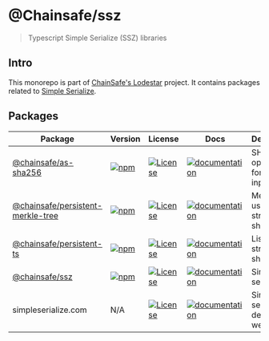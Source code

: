 # @Chainsafe/ssz

> Typescript Simple Serialize (SSZ) libraries

## Intro

This monorepo is part of [ChainSafe's Lodestar](https://lodestar.chainsafe.io) project.
It contains packages related to [Simple Serialize](https://github.com/ethereum/consensus-specs/blob/dev/ssz/simple-serialize.md).

## Packages

| Package | Version | License | Docs | Description |
| ------- | ------- | ------- | ---- | ----------- |
| [@chainsafe/as-sha256](https://github.com/ChainSafe/ssz/tree/master/packages/as-sha256) | [![npm](https://img.shields.io/npm/v/@chainsafe/as-sha256)](https://www.npmjs.com/package/@chainsafe/as-sha256) |  [![License](https://img.shields.io/badge/License-Apache%202.0-blue.svg)](https://opensource.org/licenses/Apache-2.0) | [![documentation](https://img.shields.io/badge/readme-blue)](https://github.com/ChainSafe/ssz/tree/master/packages/as-sha256) | SHA256 optimized for 64 byte input |
| [@chainsafe/persistent-merkle-tree](https://github.com/ChainSafe/ssz/tree/master/packages/persistent-merkle-tree) | [![npm](https://img.shields.io/npm/v/@chainsafe/persistent-merkle-tree)](https://www.npmjs.com/package/@chainsafe/persistent-merkle-tree) |  [![License](https://img.shields.io/badge/License-Apache%202.0-blue.svg)](https://opensource.org/licenses/Apache-2.0) | [![documentation](https://img.shields.io/badge/readme-blue)](https://github.com/ChainSafe/ssz/tree/master/packages/persistent-merkle-tree) | Merkle tree using structural sharing |
| [@chainsafe/persistent-ts](https://github.com/ChainSafe/ssz/tree/master/packages/persistent-ts) | [![npm](https://img.shields.io/npm/v/@chainsafe/persistent-ts)](https://www.npmjs.com/package/@chainsafe/persistent-ts) |  [![License](https://img.shields.io/badge/License-Apache%202.0-blue.svg)](https://opensource.org/licenses/Apache-2.0) | [![documentation](https://img.shields.io/badge/readme-blue)](https://github.com/ChainSafe/ssz/tree/master/packages/persistent-ts) | List using structural sharing |
| [@chainsafe/ssz](https://github.com/ChainSafe/ssz/tree/master/packages/ssz) | [![npm](https://img.shields.io/npm/v/@chainsafe/ssz)](https://www.npmjs.com/package/@chainsafe/ssz) |  [![License](https://img.shields.io/badge/License-Apache%202.0-blue.svg)](https://opensource.org/licenses/Apache-2.0) | [![documentation](https://img.shields.io/badge/readme-blue)](https://github.com/ChainSafe/ssz/tree/master/packages/ssz) | Simple serialize |
| simpleserialize.com | N/A |  [![License](https://img.shields.io/badge/License-Apache%202.0-blue.svg)](https://opensource.org/licenses/Apache-2.0) | [![documentation](https://img.shields.io/badge/readme-blue)](https://github.com/ChainSafe/ssz/tree/master/packages/simpleserialize.com) | Simple serialize demo website |

